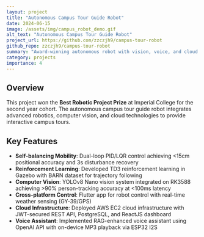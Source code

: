 ```yaml
---
layout: project
title: "Autonomous Campus Tour Guide Robot"
date: 2024-06-15
image: /assets/img/campus_robot_demo.gif
alt_text: "Autonomous Campus Tour Guide Robot"
project_url: https://github.com/zzczjh9/campus-tour-robot
github_repo: zzczjh9/campus-tour-robot
summary: "Award-winning autonomous robot with vision, voice, and cloud integration for campus tours"
category: projects
importance: 4
---
```


## Overview

This project won the **Best Robotic Project Prize** at Imperial College for the second year cohort. The autonomous campus tour guide robot integrates advanced robotics, computer vision, and cloud technologies to provide interactive campus tours.

## Key Features

- **Self-balancing Mobility**: Dual-loop PID/LQR control achieving <15cm positional accuracy and 3s disturbance recovery
- **Reinforcement Learning**: Developed TD3 reinforcement learning in Gazebo with BARN dataset for trajectory following
- **Computer Vision**: YOLOv8 Nano vision system integrated on RK3588 achieving >90% person-tracking accuracy at <100ms latency
- **Cross-platform Control**: Flutter app for robot control with real-time weather sensing (GY-39/GPS)
- **Cloud Infrastructure**: Deployed AWS EC2 cloud infrastructure with JWT-secured REST API, PostgreSQL, and ReactJS dashboard
- **Voice Assistant**: Implemented RAG-enhanced voice assistant using OpenAI API with on-device MP3 playback via ESP32 I2S

